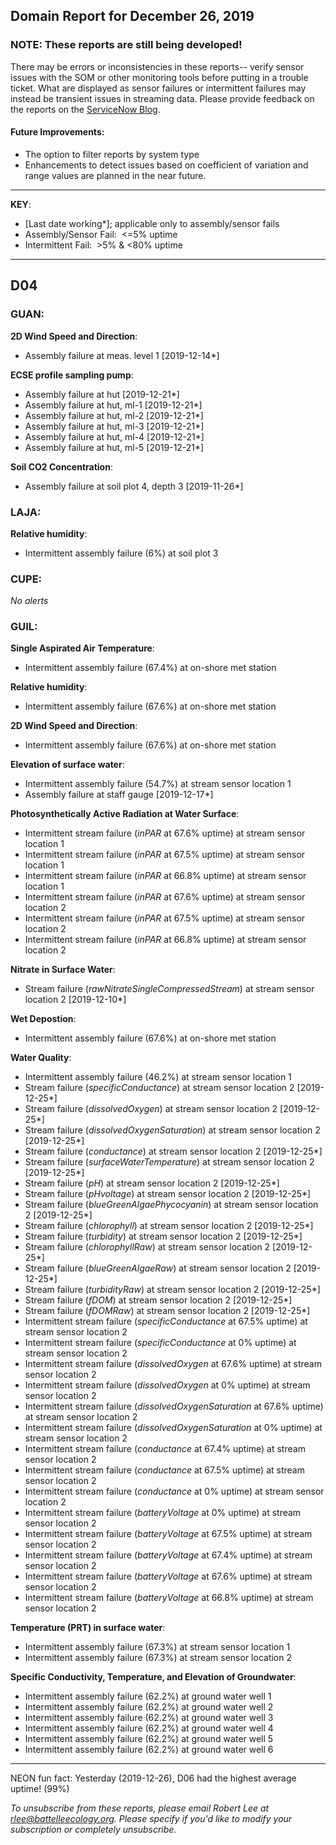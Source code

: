 ## Domain Report for December 26, 2019


### NOTE: These reports are still being developed!
There may be errors or inconsistencies in these reports-- verify sensor issues with the SOM or other monitoring tools before putting in a trouble ticket. What are displayed as sensor failures or intermittent failures may instead be transient issues in streaming data.
Please provide feedback on the reports on the [ServiceNow Blog](https://neon.service-now.com/community?id=community_blog&sys_id=9b4fbe8adbed734017ecf9041d9619be).

#### Future Improvements: 
 - The option to filter reports by system type 
 - Enhancements to detect issues based on coefficient of variation and range values are planned in the near future.

***

**KEY**:

 - [Last date working*]; applicable only to assembly/sensor fails
 - Assembly/Sensor Fail:&nbsp;&nbsp;<=5% uptime
 - Intermittent Fail:&nbsp;&nbsp;>5% & <80% uptime

***
## D04

### GUAN:

**2D Wind Speed and Direction**:
 - Assembly failure at meas. level 1 [2019-12-14*]

**ECSE profile sampling pump**:
 - Assembly failure at hut [2019-12-21*]
 - Assembly failure at hut, ml-1 [2019-12-21*]
 - Assembly failure at hut, ml-2 [2019-12-21*]
 - Assembly failure at hut, ml-3 [2019-12-21*]
 - Assembly failure at hut, ml-4 [2019-12-21*]
 - Assembly failure at hut, ml-5 [2019-12-21*]

**Soil CO2 Concentration**:
 - Assembly failure at soil plot 4, depth 3 [2019-11-26*]

### LAJA:

**Relative humidity**:
 - Intermittent assembly failure (6%) at soil plot 3

### CUPE:

_No alerts_

### GUIL:

**Single Aspirated Air Temperature**:
 - Intermittent assembly failure (67.4%) at on-shore met station

**Relative humidity**:
 - Intermittent assembly failure (67.6%) at on-shore met station

**2D Wind Speed and Direction**:
 - Intermittent assembly failure (67.6%) at on-shore met station

**Elevation of surface water**:
 - Intermittent assembly failure (54.7%) at stream sensor location 1
 - Assembly failure at staff gauge [2019-12-17*]

**Photosynthetically Active Radiation at Water Surface**:
 - Intermittent stream failure (_inPAR_ at 67.6% uptime) at stream sensor location 1
 - Intermittent stream failure (_inPAR_ at 67.5% uptime) at stream sensor location 1
 - Intermittent stream failure (_inPAR_ at 66.8% uptime) at stream sensor location 1
 - Intermittent stream failure (_inPAR_ at 67.6% uptime) at stream sensor location 2
 - Intermittent stream failure (_inPAR_ at 67.5% uptime) at stream sensor location 2
 - Intermittent stream failure (_inPAR_ at 66.8% uptime) at stream sensor location 2

**Nitrate in Surface Water**:
 - Stream failure (_rawNitrateSingleCompressedStream_) at stream sensor location 2 [2019-12-10*]

**Wet Depostion**:
 - Intermittent assembly failure (67.6%) at on-shore met station

**Water Quality**:
 - Intermittent assembly failure (46.2%) at stream sensor location 1
 - Stream failure (_specificConductance_) at stream sensor location 2 [2019-12-25*]
 - Stream failure (_dissolvedOxygen_) at stream sensor location 2 [2019-12-25*]
 - Stream failure (_dissolvedOxygenSaturation_) at stream sensor location 2 [2019-12-25*]
 - Stream failure (_conductance_) at stream sensor location 2 [2019-12-25*]
 - Stream failure (_surfaceWaterTemperature_) at stream sensor location 2 [2019-12-25*]
 - Stream failure (_pH_) at stream sensor location 2 [2019-12-25*]
 - Stream failure (_pHvoltage_) at stream sensor location 2 [2019-12-25*]
 - Stream failure (_blueGreenAlgaePhycocyanin_) at stream sensor location 2 [2019-12-25*]
 - Stream failure (_chlorophyll_) at stream sensor location 2 [2019-12-25*]
 - Stream failure (_turbidity_) at stream sensor location 2 [2019-12-25*]
 - Stream failure (_chlorophyllRaw_) at stream sensor location 2 [2019-12-25*]
 - Stream failure (_blueGreenAlgaeRaw_) at stream sensor location 2 [2019-12-25*]
 - Stream failure (_turbidityRaw_) at stream sensor location 2 [2019-12-25*]
 - Stream failure (_fDOM_) at stream sensor location 2 [2019-12-25*]
 - Stream failure (_fDOMRaw_) at stream sensor location 2 [2019-12-25*]
 - Intermittent stream failure (_specificConductance_ at 67.5% uptime) at stream sensor location 2
 - Intermittent stream failure (_specificConductance_ at 0% uptime) at stream sensor location 2
 - Intermittent stream failure (_dissolvedOxygen_ at 67.6% uptime) at stream sensor location 2
 - Intermittent stream failure (_dissolvedOxygen_ at 0% uptime) at stream sensor location 2
 - Intermittent stream failure (_dissolvedOxygenSaturation_ at 67.6% uptime) at stream sensor location 2
 - Intermittent stream failure (_dissolvedOxygenSaturation_ at 0% uptime) at stream sensor location 2
 - Intermittent stream failure (_conductance_ at 67.4% uptime) at stream sensor location 2
 - Intermittent stream failure (_conductance_ at 67.5% uptime) at stream sensor location 2
 - Intermittent stream failure (_conductance_ at 0% uptime) at stream sensor location 2
 - Intermittent stream failure (_batteryVoltage_ at 0% uptime) at stream sensor location 2
 - Intermittent stream failure (_batteryVoltage_ at 67.5% uptime) at stream sensor location 2
 - Intermittent stream failure (_batteryVoltage_ at 67.4% uptime) at stream sensor location 2
 - Intermittent stream failure (_batteryVoltage_ at 67.6% uptime) at stream sensor location 2
 - Intermittent stream failure (_batteryVoltage_ at 66.8% uptime) at stream sensor location 2

**Temperature (PRT) in surface water**:
 - Intermittent assembly failure (67.3%) at stream sensor location 1
 - Intermittent assembly failure (67.3%) at stream sensor location 2

**Specific Conductivity, Temperature, and Elevation of Groundwater**:
 - Intermittent assembly failure (62.2%) at ground water well 1
 - Intermittent assembly failure (62.2%) at ground water well 2
 - Intermittent assembly failure (62.2%) at ground water well 3
 - Intermittent assembly failure (62.2%) at ground water well 4
 - Intermittent assembly failure (62.2%) at ground water well 5
 - Intermittent assembly failure (62.2%) at ground water well 6

***
NEON fun fact: Yesterday (2019-12-26), D06 had the highest average uptime! (99%)

_To unsubscribe from these reports, please email Robert Lee at rlee@battelleecology.org. Please specify if you'd like to modify your subscription or completely unsubscribe._
